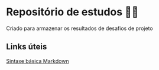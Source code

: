 # Repositório de estudos 👩‍🎓
Criado para armazenar os resultados de desafios de projeto

## Links úteis
[Sintaxe básica Markdown](https://www.markdownguide.org/)
